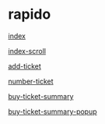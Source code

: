 # rapido
<p><a href="https://efekta.github.io/rapido/build/index.html">index</a></p>
<p><a href="https://efekta.github.io/rapido/build/index-scroll.html">index-scroll</a></p>
<p><a href="https://efekta.github.io/rapido/build/add-tickets.html">add-ticket</a></p>
<p><a href="https://efekta.github.io/rapido/build/number-ticket.html">number-ticket</a></p>
<p><a href="https://efekta.github.io/rapido/build/buy-ticket-summary.html">buy-ticket-summary</a></p>
<p><a href="https://efekta.github.io/rapido/build/buy-ticket-summary-popup.html">buy-ticket-summary-popup</a></p>
